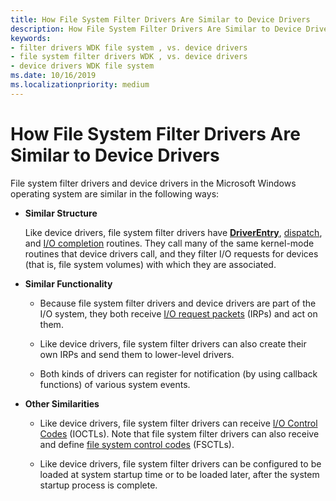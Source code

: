 ```yaml
---
title: How File System Filter Drivers Are Similar to Device Drivers
description: How File System Filter Drivers Are Similar to Device Drivers
keywords:
- filter drivers WDK file system , vs. device drivers
- file system filter drivers WDK , vs. device drivers
- device drivers WDK file system
ms.date: 10/16/2019
ms.localizationpriority: medium
---
```


# How File System Filter Drivers Are Similar to Device Drivers

File system filter drivers and device drivers in the Microsoft Windows operating system are similar in the following ways:

- **Similar Structure**

  Like device drivers, file system filter drivers have [**DriverEntry**](/windows-hardware/drivers/ddi/wdm/nc-wdm-driver_initialize), [dispatch](../kernel/writing-dispatch-routines.md), and [I/O completion](../kernel/using-iocompletion-routines.md) routines. They call many of the same kernel-mode routines that device drivers call, and they filter I/O requests for devices (that is, file system volumes) with which they are associated.

- **Similar Functionality**

  - Because file system filter drivers and device drivers are part of the I/O system, they both receive [I/O request packets](../kernel/packet-driven-i-o-with-reusable-irps.md) (IRPs) and act on them.

  - Like device drivers, file system filter drivers can also create their own IRPs and send them to lower-level drivers.

  - Both kinds of drivers can register for notification (by using callback functions) of various system events.

- **Other Similarities**

  - Like device drivers, file system filter drivers can receive [I/O Control Codes](../kernel/introduction-to-i-o-control-codes.md) (IOCTLs). Note that file system filter drivers can also receive and define [file system control codes](./fsctl-add-overlay.md) (FSCTLs).

  - Like device drivers, file system filter drivers can be configured to be loaded at system startup time or to be loaded later, after the system startup process is complete.
